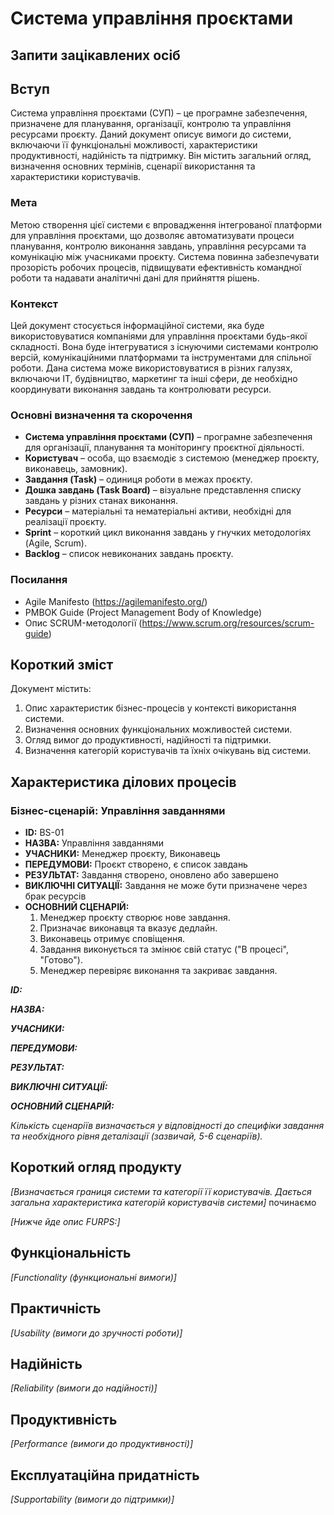 # Система управління проєктами

## Запити зацікавлених осіб

## Вступ

Система управління проєктами (СУП) – це програмне забезпечення, призначене для планування, організації, контролю та управління ресурсами проєкту. Даний документ описує вимоги до системи, включаючи її функціональні можливості, характеристики продуктивності, надійність та підтримку. Він містить загальний огляд, визначення основних термінів, сценарії використання та характеристики користувачів.

### Мета

Метою створення цієї системи є впровадження інтегрованої платформи для управління проєктами, що дозволяє автоматизувати процеси планування, контролю виконання завдань, управління ресурсами та комунікацію між учасниками проєкту. Система повинна забезпечувати прозорість робочих процесів, підвищувати ефективність командної роботи та надавати аналітичні дані для прийняття рішень.

### Контекст

Цей документ стосується інформаційної системи, яка буде використовуватися компаніями для управління проєктами будь-якої складності. Вона буде інтегруватися з існуючими системами контролю версій, комунікаційними платформами та інструментами для спільної роботи. Дана система може використовуватися в різних галузях, включаючи IT, будівництво, маркетинг та інші сфери, де необхідно координувати виконання завдань та контролювати ресурси.

### Основні визначення та скорочення

- **Система управління проєктами (СУП)** – програмне забезпечення для організації, планування та моніторингу проєктної діяльності.
- **Користувач** – особа, що взаємодіє з системою (менеджер проєкту, виконавець, замовник).
- **Завдання (Task)** – одиниця роботи в межах проєкту.
- **Дошка завдань (Task Board)** – візуальне представлення списку завдань у різних станах виконання.
- **Ресурси** – матеріальні та нематеріальні активи, необхідні для реалізації проєкту.
- **Sprint** – короткий цикл виконання завдань у гнучких методологіях (Agile, Scrum).
- **Backlog** – список невиконаних завдань проєкту.

### Посилання

- Agile Manifesto (https://agilemanifesto.org/)
- PMBOK Guide (Project Management Body of Knowledge)
- Опис SCRUM-методології (https://www.scrum.org/resources/scrum-guide)

## Короткий зміст

Документ містить:
1. Опис характеристик бізнес-процесів у контексті використання системи.
2. Визначення основних функціональних можливостей системи.
3. Огляд вимог до продуктивності, надійності та підтримки.
4. Визначення категорій користувачів та їхніх очікувань від системи.

## Характеристика ділових процесів

### Бізнес-сценарій: Управління завданнями

- **ID:** BS-01  
- **НАЗВА:** Управління завданнями  
- **УЧАСНИКИ:** Менеджер проєкту, Виконавець  
- **ПЕРЕДУМОВИ:** Проєкт створено, є список завдань  
- **РЕЗУЛЬТАТ:** Завдання створено, оновлено або завершено  
- **ВИКЛЮЧНІ СИТУАЦІЇ:** Завдання не може бути призначене через брак ресурсів  
- **ОСНОВНИЙ СЦЕНАРІЙ:**
  1. Менеджер проєкту створює нове завдання.
  2. Призначає виконавця та вказує дедлайн.
  3. Виконавець отримує сповіщення.
  4. Завдання виконується та змінює свій статус ("В процесі", "Готово").
  5. Менеджер перевіряє виконання та закриває завдання.
   
***ID:***
    
***НАЗВА:***
    
***УЧАСНИКИ:***

***ПЕРЕДУМОВИ:***

***РЕЗУЛЬТАТ:***

***ВИКЛЮЧНІ СИТУАЦІЇ:***

***ОСНОВНИЙ СЦЕНАРІЙ:***

*Кількість сценаріїв визначається у відповідності до специфіки завдання та необхідного 
рівня деталізації (зазвичай, 5-6 сценаріїв).*

## Короткий огляд продукту

*[Визначається границя системи та категорії її користувачів. Дається загальна характеристика категорій користувачів
системи]* починаємо

*[Нижче йде опис FURPS:]*


## Функціональність

*[Functionality (функциональні вимоги)]*

## Практичність

*[Usability (вимоги до зручності роботи)]*

## Надійність

*[Reliability (вимоги до надійності)]*

## Продуктивність

*[Performance (вимоги до продуктивності)]*

## Експлуатаційна придатність

*[Supportability (вимоги до підтримки)]*
